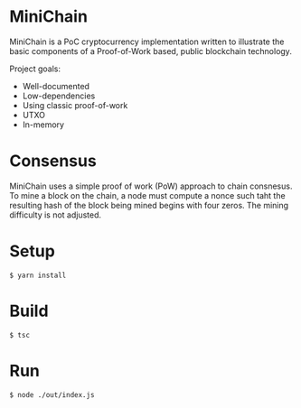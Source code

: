 MiniChain
=========
MiniChain is a PoC cryptocurrency implementation written to illustrate the basic components of a Proof-of-Work based, public blockchain technology.

Project goals:
- Well-documented
- Low-dependencies
- Using classic proof-of-work
- UTXO
- In-memory

# Consensus

MiniChain uses a simple proof of work (PoW) approach to chain consnesus. To mine a block on the chain, a node must compute a nonce such taht the resulting hash of the block being mined begins with four zeros. The mining difficulty is not adjusted.

# Setup

```
$ yarn install
```

# Build

```
$ tsc
```

# Run

```
$ node ./out/index.js
```
